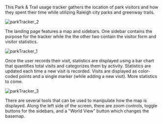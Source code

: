 This Park & Trail usage tracker gathers the location of park visitors and how they spent their time while utilizing Raleigh city parks and greenway trails. 

![parkTracker_2](https://user-images.githubusercontent.com/70422954/165205800-2511a97b-7a04-4c23-90cb-7c791ed22e58.PNG)

The landing page features a map and sidebars. One sidebar contains the purpose for the tracker while the the other two contain the visitor form and visitor statistics. 

![parkTracker_1](https://user-images.githubusercontent.com/70422954/165205763-12b15494-bf2a-4aa8-98bd-cadb035d477d.PNG)

Once the user records their visit, statistics are displayed using a bar chart that quantifies total visits and categorizes them by activity. Statistics are updated each time a new visit is recorded. Visits are displayed as color-coded points and a single marker (while adding a new visit). More statistics to come.

![parkTracker_3](https://user-images.githubusercontent.com/70422954/165205810-6d8c3bf1-7ddb-424b-8448-aaa5e0abac80.PNG)

There are several tools that can be used to manipulate how the map is displayed. Along the left side of the screen, there are zoom controls, toggle buttons for the sidebars, and a "World View" button which changes the basemap.
